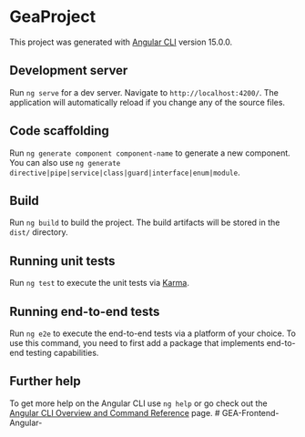 # GeaProject


This project was generated with [Angular CLI](https://github.com/angular/angular-cli) version 15.0.0.


## Development server


Run `ng serve` for a dev server. Navigate to `http://localhost:4200/`. The application will automatically reload if you change any of the source files.






## Code scaffolding




Run `ng generate component component-name` to generate a new component. You can also use `ng generate directive|pipe|service|class|guard|interface|enum|module`.




## Build



Run `ng build` to build the project. The build artifacts will be stored in the `dist/` directory.





## Running unit tests




Run `ng test` to execute the unit tests via [Karma](https://karma-runner.github.io).




## Running end-to-end tests




Run `ng e2e` to execute the end-to-end tests via a platform of your choice. To use this command, you need to first add a package that implements end-to-end testing capabilities.




## Further help

To get more help on the Angular CLI use `ng help` or go check out the [Angular CLI Overview and Command Reference](https://angular.io/cli) page.
#   G E A - F r o n t e n d - A n g u l a r - 
 
 
